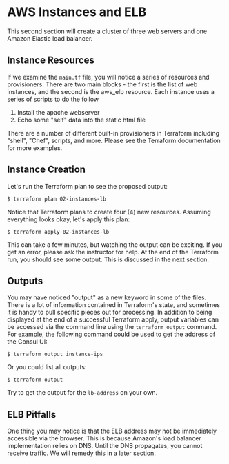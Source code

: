 AWS Instances and ELB
=====================
This second section will create a cluster of three web servers and one Amazon
Elastic load balancer.

Instance Resources
------------------
If we examine the `main.tf` file, you will notice a series of resources and
provisioners. There are two main blocks - the first is the list of web
instances, and the second is the aws_elb resource. Each instance uses a series
of scripts to do the follow

1. Install the apache webserver
2. Echo some "self" data into the static html file

There are a number of different built-in provisioners in Terraform including
"shell", "Chef", scripts, and more. Please see the Terraform documentation for
more examples.

Instance Creation
-----------------
Let's run the Terraform plan to see the proposed output:

    $ terraform plan 02-instances-lb

Notice that Terraform plans to create four (4) new resources. Assuming
everything looks okay, let's apply this plan:

    $ terraform apply 02-instances-lb

This can take a few minutes, but watching the output can be exciting. If you
get an error, please ask the instructor for help. At the end of the Terraform
run, you should see some output. This is discussed in the next section.

Outputs
-------
You may have noticed "output" as a new keyword in some of the files. There is a
lot of information contained in Terraform's state, and sometimes it is handy to
pull specific pieces out for processing. In addition to being displayed at the
end of a successful Terraform apply, output variables can be accessed via the
command line using the `terraform output` command. For example, the following
command could be used to get the address of the Consul UI:

    $ terraform output instance-ips

Or you could list all outputs:

    $ terraform output

Try to get the output for the `lb-address` on your own.

ELB Pitfalls
------------
One thing you may notice is that the ELB address may not be immediately
accessible via the browser. This is because Amazon's load balancer
implementation relies on DNS. Until the DNS propagates, you cannot receive
traffic. We will remedy this in a later section.
